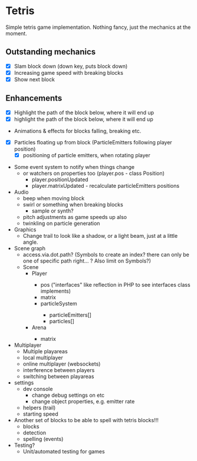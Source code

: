 # Tetris

Simple tetris game implementation. Nothing fancy, just the mechanics at the moment.

## Outstanding mechanics

- [x] Slam block down (down key, puts block down)
- [x] Increasing game speed with breaking blocks
- [x] Show next block

## Enhancements
	
- [x] Highlight the path of the block below, where it will end up
- [x] highlight the path of the block below, where it will end up
- Animations & effects for blocks falling, breaking etc.
- [x] Particles floating up from block (ParticleEmitters following player position)
	- [x] positioning of particle emitters, when rotating player
- Some event system to notify when things change
	- or watchers on properties too (player.pos - class Position)
		- player.positionUpdated
		- player.matrixUpdated - recalculate particleEmitters positions
- Audio
	- beep when moving block
	- swirl or something when breaking blocks
		- sample or synth?
	- pitch adjustments as game speeds up also
	- twinkling on particle generation
- Graphics
	- Change trail to look like a shadow, or a light beam, just at a little angle.
- Scene graph
	- access.via.dot.path? (Symbols to create an index? there can only be one of specific path right... ? Also limit on Symbols?)
	- Scene
		- Player<GameEntity>
			- pos<Position> ("interfaces" like reflection in PHP to see interfaces class implements)
			- matrix<Matrix>
			- particleSystem<ParticleSystem>
				- particleEmitters[]<ParticleEmitter>
				- particles[]<Particle>
		- Arena<GameEntity>
			- matrix
- Multiplayer
	- Multiple playareas
	- local multiplayer
	- online multiplayer (websockets)
	- interference between players
	- switching between playareas
- settings
	- dev console
		- change debug settings on etc
		- change object properties, e.g. emitter rate
	- helpers (trail)
	- starting speed
- Another set of blocks to be able to spell with tetris blocks!!!
	- blocks
	- detection
	- spelling (events)
- Testing?
	- Unit/automated testing for games
